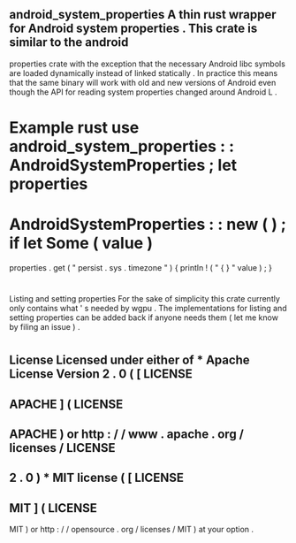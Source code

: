 #
android_system_properties
A
thin
rust
wrapper
for
Android
system
properties
.
This
crate
is
similar
to
the
android
-
properties
crate
with
the
exception
that
the
necessary
Android
libc
symbols
are
loaded
dynamically
instead
of
linked
statically
.
In
practice
this
means
that
the
same
binary
will
work
with
old
and
new
versions
of
Android
even
though
the
API
for
reading
system
properties
changed
around
Android
L
.
#
#
Example
rust
use
android_system_properties
:
:
AndroidSystemProperties
;
let
properties
=
AndroidSystemProperties
:
:
new
(
)
;
if
let
Some
(
value
)
=
properties
.
get
(
"
persist
.
sys
.
timezone
"
)
{
println
!
(
"
{
}
"
value
)
;
}
#
#
Listing
and
setting
properties
For
the
sake
of
simplicity
this
crate
currently
only
contains
what
'
s
needed
by
wgpu
.
The
implementations
for
listing
and
setting
properties
can
be
added
back
if
anyone
needs
them
(
let
me
know
by
filing
an
issue
)
.
#
#
License
Licensed
under
either
of
*
Apache
License
Version
2
.
0
(
[
LICENSE
-
APACHE
]
(
LICENSE
-
APACHE
)
or
http
:
/
/
www
.
apache
.
org
/
licenses
/
LICENSE
-
2
.
0
)
*
MIT
license
(
[
LICENSE
-
MIT
]
(
LICENSE
-
MIT
)
or
http
:
/
/
opensource
.
org
/
licenses
/
MIT
)
at
your
option
.
